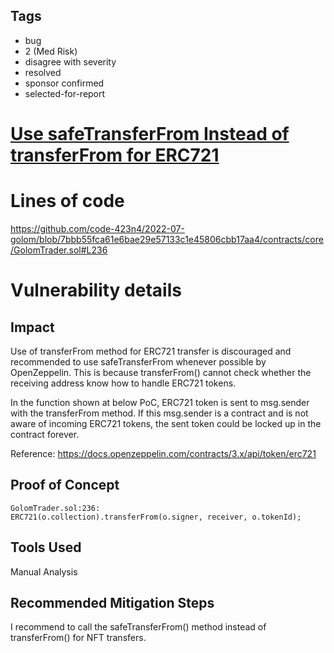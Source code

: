 ## Tags

- bug
- 2 (Med Risk)
- disagree with severity
- resolved
- sponsor confirmed
- selected-for-report

# [Use safeTransferFrom Instead of transferFrom for ERC721](https://github.com/code-423n4/2022-07-golom-findings/issues/342) 

# Lines of code

https://github.com/code-423n4/2022-07-golom/blob/7bbb55fca61e6bae29e57133c1e45806cbb17aa4/contracts/core/GolomTrader.sol#L236


# Vulnerability details

## Impact
Use of transferFrom method for ERC721 transfer is discouraged and recommended to use safeTransferFrom 
whenever possible by OpenZeppelin.
This is because transferFrom() cannot check whether the receiving address know how to handle ERC721 tokens.

In the function shown at below PoC, ERC721 token is sent to msg.sender with the transferFrom method.
If this msg.sender is a contract and is not aware of incoming ERC721 tokens, the sent token could be locked up in
the contract forever.

Reference: https://docs.openzeppelin.com/contracts/3.x/api/token/erc721

## Proof of Concept
```
GolomTrader.sol:236:            ERC721(o.collection).transferFrom(o.signer, receiver, o.tokenId);
```

## Tools Used
Manual Analysis

## Recommended Mitigation Steps
I recommend to call the safeTransferFrom() method instead of transferFrom() for NFT transfers.